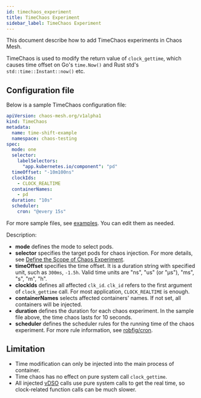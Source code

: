 ```yaml
---
id: timechaos_experiment
title: TimeChaos Experiment
sidebar_label: TimeChaos Experiment
---
```


This document describe how to add TimeChaos experiments in Chaos Mesh.

TimeChaos is used to modify the return value of `clock_gettime`, which causes time offset on Go's `time.Now()` and Rust std's `std::time::Instant::now()` etc.

## Configuration file

Below is a sample TimeChaos configuration file:

```yaml
apiVersion: chaos-mesh.org/v1alpha1
kind: TimeChaos
metadata:
  name: time-shift-example
  namespace: chaos-testing
spec:
  mode: one
  selector:
    labelSelectors:
      "app.kubernetes.io/component": "pd"
  timeOffset: "-10m100ns"
  clockIds:
    - CLOCK_REALTIME
  containerNames:
    - pd
  duration: "10s"
  scheduler:
    cron: "@every 15s"
```

For more sample files, see [examples](https://github.com/chaos-mesh/chaos-mesh/tree/master/examples). You can edit them as needed.

Description:

* **mode** defines the mode to select pods.
* **selector** specifies the target pods for chaos injection. For more details, see [Define the Scope of Chaos Experiment](experiment_scope.md).
* **timeOffset** specifies the time offset. It is a duration string with specified unit, such as `300ms`, `-1.5h`. Valid time units are "ns", "us" (or "µs"), "ms", "s", "m", "h".
* **clockIds** defines all affected `clk_id`. `clk_id` refers to the first argument of `clock_gettime` call. For most application, `CLOCK_REALTIME` is enough.
* **containerNames** selects affected containers' names. If not set, all containers will be injected.
* **duration** defines the duration for each chaos experiment. In the sample file above, the time chaos lasts for 10 seconds.
* **scheduler** defines the scheduler rules for the running time of the chaos experiment. For more rule information, see [robfig/cron](https://godoc.org/github.com/robfig/cron).

## Limitation

* Time modification can only be injected into the main process of container.
* Time chaos has no effect on pure system call `clock_gettime`.
* All injected [vDSO](http://man7.org/linux/man-pages/man7/vdso.7.html) calls use pure system calls to get the real time, so clock-related function calls can be much slower.
